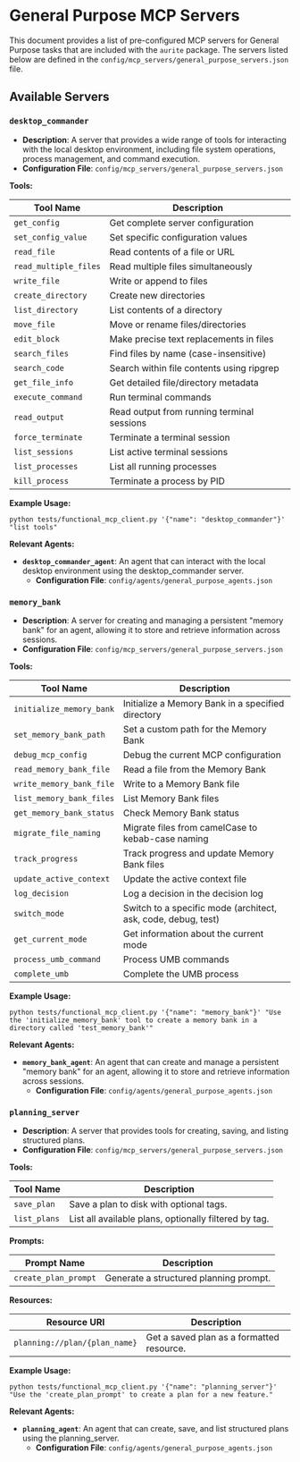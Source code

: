 # General Purpose MCP Servers

This document provides a list of pre-configured MCP servers for General Purpose tasks that are included with the `aurite` package. The servers listed below are defined in the `config/mcp_servers/general_purpose_servers.json` file.

## Available Servers

### `desktop_commander`

*   **Description**: A server that provides a wide range of tools for interacting with the local desktop environment, including file system operations, process management, and command execution.
*   **Configuration File**: `config/mcp_servers/general_purpose_servers.json`

**Tools:**

| Tool Name | Description |
| --- | --- |
| `get_config` | Get complete server configuration |
| `set_config_value` | Set specific configuration values |
| `read_file` | Read contents of a file or URL |
| `read_multiple_files` | Read multiple files simultaneously |
| `write_file` | Write or append to files |
| `create_directory` | Create new directories |
| `list_directory` | List contents of a directory |
| `move_file` | Move or rename files/directories |
| `edit_block` | Make precise text replacements in files |
| `search_files` | Find files by name (case-insensitive) |
| `search_code` | Search within file contents using ripgrep |
| `get_file_info` | Get detailed file/directory metadata |
| `execute_command` | Run terminal commands |
| `read_output` | Read output from running terminal sessions |
| `force_terminate` | Terminate a terminal session |
| `list_sessions` | List active terminal sessions |
| `list_processes` | List all running processes |
| `kill_process` | Terminate a process by PID |

**Example Usage:**
```
python tests/functional_mcp_client.py '{"name": "desktop_commander"}' "list tools"
```

**Relevant Agents:**
*   **`desktop_commander_agent`**: An agent that can interact with the local desktop environment using the desktop_commander server.
    *   **Configuration File**: `config/agents/general_purpose_agents.json`

### `memory_bank`

*   **Description**: A server for creating and managing a persistent "memory bank" for an agent, allowing it to store and retrieve information across sessions.
*   **Configuration File**: `config/mcp_servers/general_purpose_servers.json`

**Tools:**

| Tool Name | Description |
| --- | --- |
| `initialize_memory_bank` | Initialize a Memory Bank in a specified directory |
| `set_memory_bank_path` | Set a custom path for the Memory Bank |
| `debug_mcp_config` | Debug the current MCP configuration |
| `read_memory_bank_file` | Read a file from the Memory Bank |
| `write_memory_bank_file` | Write to a Memory Bank file |
| `list_memory_bank_files` | List Memory Bank files |
| `get_memory_bank_status` | Check Memory Bank status |
| `migrate_file_naming` | Migrate files from camelCase to kebab-case naming |
| `track_progress` | Track progress and update Memory Bank files |
| `update_active_context` | Update the active context file |
| `log_decision` | Log a decision in the decision log |
| `switch_mode` | Switch to a specific mode (architect, ask, code, debug, test) |
| `get_current_mode` | Get information about the current mode |
| `process_umb_command` | Process UMB commands |
| `complete_umb` | Complete the UMB process |

**Example Usage:**
```
python tests/functional_mcp_client.py '{"name": "memory_bank"}' "Use the 'initialize_memory_bank' tool to create a memory bank in a directory called 'test_memory_bank'"
```

**Relevant Agents:**
*   **`memory_bank_agent`**: An agent that can create and manage a persistent "memory bank" for an agent, allowing it to store and retrieve information across sessions.
    *   **Configuration File**: `config/agents/general_purpose_agents.json`

### `planning_server`

*   **Description**: A server that provides tools for creating, saving, and listing structured plans.
*   **Configuration File**: `config/mcp_servers/general_purpose_servers.json`

**Tools:**

| Tool Name | Description |
| --- | --- |
| `save_plan` | Save a plan to disk with optional tags. |
| `list_plans` | List all available plans, optionally filtered by tag. |

**Prompts:**

| Prompt Name | Description |
| --- | --- |
| `create_plan_prompt` | Generate a structured planning prompt. |

**Resources:**

| Resource URI | Description |
| --- | --- |
| `planning://plan/{plan_name}` | Get a saved plan as a formatted resource. |

**Example Usage:**
```
python tests/functional_mcp_client.py '{"name": "planning_server"}' "Use the 'create_plan_prompt' to create a plan for a new feature."
```

**Relevant Agents:**
*   **`planning_agent`**: An agent that can create, save, and list structured plans using the planning_server.
    *   **Configuration File**: `config/agents/general_purpose_agents.json`
